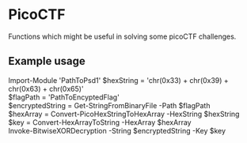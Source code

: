 # PicoCTF

Functions which might be useful in solving some picoCTF challenges.


## Example usage
Import-Module 'PathToPsd1'
$hexString = 'chr(0x33) + chr(0x39) + chr(0x63) + chr(0x65)'\
$flagPath = 'PathToEncyptedFlag'\
$encryptedString = Get-StringFromBinaryFile -Path $flagPath\
$hexArray = Convert-PicoHexStringToHexArray -HexString $hexString\
$key = Convert-HexArrayToString -HexArray $hexArray\
Invoke-BitwiseXORDecryption -String $encryptedString -Key $key